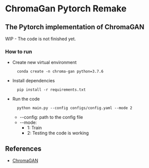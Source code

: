 # ChromaGan Pytorch Remake
## The Pytorch implementation of ChromaGAN
WIP - The code is not finished yet.
### How to run
- Create new virtual environment
  ```
    conda create -n chroma-gan python=3.7.6
  ```
- Install dependencies
  ```
    pip install -r requirements.txt
  ```
- Run the code
  ```
    python main.py --config configs/config.yaml --mode 2
  ```
  - --config: path to the config file
  - --mode: 
    - 1: Train
    - 2: Testing the code is working

## References
- [ChromaGAN](https://github.com/pvitoria/ChromaGAN)
